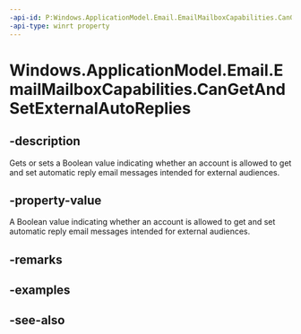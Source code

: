 ----api-id: P:Windows.ApplicationModel.Email.EmailMailboxCapabilities.CanGetAndSetExternalAutoReplies
-api-type: winrt property
---<!-- Property syntaxpublic bool CanGetAndSetExternalAutoReplies { get;  set; }--># Windows.ApplicationModel.Email.EmailMailboxCapabilities.CanGetAndSetExternalAutoReplies## -descriptionGets or sets a Boolean value indicating whether an account is allowed to get and set automatic reply email messages intended for external audiences.## -property-valueA Boolean value indicating whether an account is allowed to get and set automatic reply email messages intended for external audiences.## -remarks## -examples## -see-also